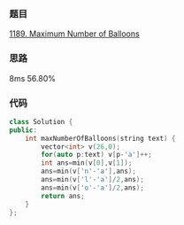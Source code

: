 ### 题目
[1189. Maximum Number of Balloons](https://leetcode-cn.com/problems/maximum-number-of-balloons/submissions/)
### 思路
8ms 56.80%

### 代码
```c++
class Solution {
public:
    int maxNumberOfBalloons(string text) {
        vector<int> v(26,0);
        for(auto p:text) v[p-'a']++;
        int ans=min(v[0],v[1]);
        ans=min(v['n'-'a'],ans);
        ans=min(v['l'-'a']/2,ans);
        ans=min(v['o'-'a']/2,ans);
        return ans;
    }
};
```
